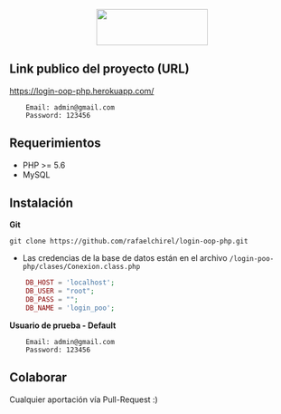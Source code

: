 <p align="center"><img src="https://s3-us-west-2.amazonaws.com/devcodepro/media/courses/icon_curso_poo_php.png" width="197px" height="64px"></p>

## Link publico del proyecto (URL)
https://login-oop-php.herokuapp.com/
```shell
	Email: admin@gmail.com
	Password: 123456
```
## Requerimientos

- PHP >= 5.6
- MySQL

## Instalación

**Git**
```shell
git clone https://github.com/rafaelchirel/login-oop-php.git
```

- Las credencias de la base de datos están en el archivo `/login-poo-php/clases/Conexion.class.php`
```php
	DB_HOST = 'localhost';
	DB_USER = "root";
	DB_PASS = "";
	DB_NAME = 'login_poo';
```

**Usuario de prueba - Default**
```shell
	Email: admin@gmail.com
	Password: 123456
```

## Colaborar

Cualquier aportación vía Pull-Request  :)

